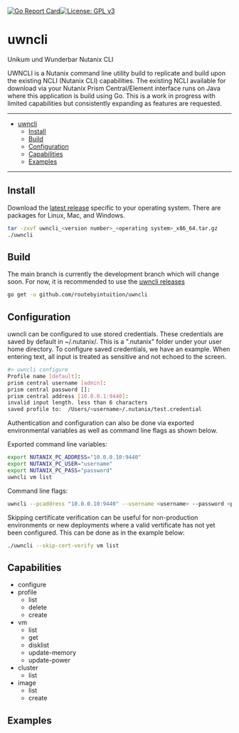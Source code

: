 [![Go Report Card](https://goreportcard.com/badge/github.com/routebyintuition/uwncli)](https://goreportcard.com/badge/github.com/routebyintuition/uwncli)[![License: GPL v3](https://img.shields.io/badge/License-GPLv3-blue.svg)](https://www.gnu.org/licenses/gpl-3.0)

# uwncli
Unikum und Wunderbar Nutanix CLI

UWNCLI is a Nutanix command line utility build to replicate and build upon the existing NCLI (Nutanix CLI) capabilities. The existing NCLI available for download via your Nutanix Prism Central/Element interface runs on Java where this application is build using Go. This is a work in progress with limited capabilities but consistently expanding as features are requested.

---

- [uwncli](#uwncli)
  - [Install](#install)
  - [Build](#build)
  - [Configuration](#configuration)
  - [Capabilities](#capabilities)
  - [Examples](#examples)

---

## Install
Download the [latest release](https://github.com/routebyintuition/uwncli/releases) specific to your operating system. There are packages for Linux, Mac, and Windows. 

```sh
tar -zxvf uwncli_<version number>_<operating system>_x86_64.tar.gz
./uwncli
```

## Build
The main branch is currently the development branch which will change soon. For now, it is recommended to use the [uwncli releases](https://github.com/routebyintuition/uwncli/releases)
```sh
go get -u github.com/routebyintuition/uwncli
```

## Configuration
uwncli can be configured to use stored credentials. These credentials are saved by default in ~/.nutanix/. This is a ".nutanix" folder under your user home directory. To configure saved credentials, we have an example. When entering text, all input is treated as sensitive and not echoed to the screen.

```sh
#> uwncli configure
Profile name [default]:
prism central username [admin]:
prism central password []:
prism central address [10.0.0.1:9440]:
invalid input length. less than 6 characters
saved profile to:  /Users/<username>/.nutanix/test.credential
```

Authentication and configuration can also be done via exported environmental variables as well as command line flags as shown below.

Exported command line variables:
```sh
export NUTANIX_PC_ADDRESS="10.0.0.10:9440"
export NUTANIX_PC_USER="username"
export NUTANIX_PC_PASS="password"
uwncli vm list
```

Command line flags:
```sh
uwncli --pcaddress "10.0.0.10:9440" --username <username> --password <password> vm list
```

Skipping certificate verification can be useful for non-production environments or new deployments where a valid vertificate has not yet been configured. This can be done as in the example below:

```sh
./uwncli --skip-cert-verify vm list
```

## Capabilities

- configure
- profile
  - list
  - delete
  - create
- vm
  - list
  - get
  - disklist
  - update-memory
  - update-power
- cluster
  - list
- image
  - list
  - create

## Examples

